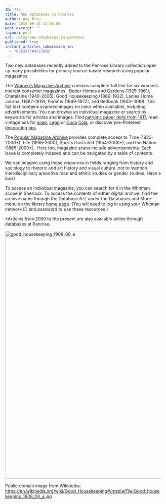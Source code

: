 ```yaml
---
ID: 722
title: New Databases in Penrose
author: Amy Blau
date: 2016-09-15 13:10:56
post_excerpt: ""
layout: post
url: /blog/new-databases-in-penrose/
published: true
instant_articles_submission_id:
  - "656323794523858"
---
```

Two new databases recently added to the Penrose Library collection open up many possibilities for primary source-based research using popular magazines.

The <a href="http://libguides.whitman.edu/go.php?c=23137849">Women’s Magazine Archive</a> contains complete full text for six women’s interest consumer magazines:  Better Homes and Gardens (1925-1961), Chatelaine (1940-2005), Good Housekeeping (1886-1932), Ladies Home Journal (1887-1919), Parents (1949-1972), and Redbook (1903-1999). This full text contains scanned images (in color when available), including advertisements. You can browse an individual magazine or search by keywords for articles and images. Find <a href="http://ezproxy.whitman.edu/login?url=http://search.proquest.com/wma/docview/1813173949/4442DD64C7A145DBPQ/2?accountid=1208">patriotic paper dolls from 1917</a>, read vintage ads for <a href="http://ezproxy.whitman.edu/login?url=http://search.proquest.com/wma/docview/1715367072/EACC70B3637A4A08PQ/4?accountid=1208">soap</a>, <a href="http://ezproxy.whitman.edu/login?url=http://search.proquest.com/wma/docview/1715521210/839D47D522934CA3PQ/13?accountid=1208">Lego</a> or <a href="http://ezproxy.whitman.edu/login?url=http://search.proquest.com/wma/docview/1807570834/5BEFA3231F2647DCPQ/5?accountid=1208">Coca</a> <a href="http://ezproxy.whitman.edu/login?url=http://search.proquest.com/wma/docview/1715555967/5BEFA3231F2647DCPQ/19?accountid=1208">Cola</a>, or discover pre-Pinterest <a href="http://ezproxy.whitman.edu/login?url=http://search.proquest.com/wma/docview/1715355996/FA895640D05E4CE6PQ/26?accountid=1208">decorating</a> <a href="http://ezproxy.whitman.edu/login?url=http://search.proquest.com/wma/docview/1715420571/4A00D904027348CBPQ/7?accountid=1208">tips</a>.

The <a href="http://libguides.whitman.edu/go.php?c=24406484">Popular Magazine Archive</a> provides complete access to Time (1923-2000*), Life (1936-2000), Sports Illustrated (1954-2000*), and the Nation (1865-2000*).  Here too, magazine scans include advertisements. Each issue is completely indexed and can be navigated by a table of contents.

We can imagine using these resources in fields ranging from history and sociology to rhetoric and art history and visual culture, not to mention interdisciplinary areas like race and ethnic studies or gender studies. Have a look!

To access an individual magazine, you can search for it in the Whitman scope in Sherlock. To access the contents of either digital archive, find the archive name through the Database A-Z under the Databases and More menu on the library <a href="http://library.whitman.edu">home page</a>. (You will need to log in using your Whitman network ID and password to use these resources.)

*Articles from 2000 to the present are also available online through databases at Penrose.

<img class="alignnone size-full wp-image-724" src="https://library.whitman.edu/blog/wp-content/uploads/sites/4/2016/09/Good_housekeeping_1908_08_a.jpg" alt="good_housekeeping_1908_08_a" width="565" height="800" />

Public domain image from Wikipedia: https://en.wikipedia.org/wiki/Good_Housekeeping#/media/File:Good_housekeeping_1908_08_a.jpg